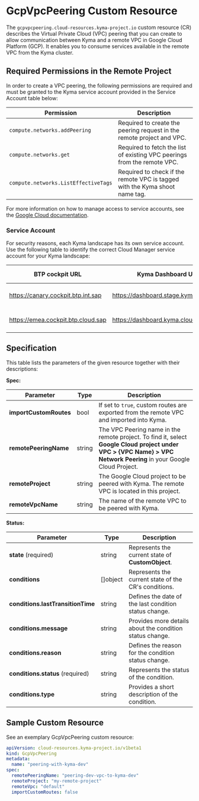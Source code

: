 # GcpVpcPeering Custom Resource

The `gcpvpcpeering.cloud-resources.kyma-project.io` custom resource (CR) describes the Virtual Private Cloud (VPC) peering
 that you can create to allow communication between Kyma and a remote VPC in Google Cloud Platform (GCP).
It enables you to consume services available in the remote VPC from the Kyma cluster.

## Required Permissions in the Remote Project <!-- {docsify-ignore} -->
In order to create a VPC peering, the following permissions are required and must be granted to the Kyma service account provided
in the Service Account table below:

| Permission                           | Description                                                                 |
|--------------------------------------|-----------------------------------------------------------------------------|
| `compute.networks.addPeering`        | Required to create the peering request in the remote project and VPC.       |
| `compute.networks.get`               | Required to fetch the list of existing VPC peerings from the remote VPC.    |
| `compute.networks.ListEffectiveTags` | Required to check if the remote VPC is tagged with the Kyma shoot name tag. |

For more information on how to manage access to service accounts, see the [Google Cloud documentation](https://cloud.google.com/iam/docs/manage-access-service-accounts).

### Service Account
For security reasons, each Kyma landscape has its own service account.
Use the following table to identify the correct Cloud Manager service account for your Kyma landscape:

| BTP cockpit URL                    | Kyma Dashboard URL                     | Cloud Manager service account                                          |
|------------------------------------|----------------------------------------|------------------------------------------------------------------------|
| https://canary.cockpit.btp.int.sap | https://dashboard.stage.kyma.cloud.sap | cloud-manager-peering@sap-ti-dx-kyma-mps-stage.iam.gserviceaccount.com |
| https://emea.cockpit.btp.cloud.sap | https://dashboard.kyma.cloud.sap       | cloud-manager-peering@sap-ti-dx-kyma-mps-prod.iam.gserviceaccount.com  |

## Specification <!-- {docsify-ignore} -->
This table lists the parameters of the given resource together with their descriptions:

**Spec:**

| Parameter              | Type   | Description                                                                                                                                                        |
|------------------------|--------|--------------------------------------------------------------------------------------------------------------------------------------------------------------------|
| **importCustomRoutes** | bool   | If set to `true`, custom routes are exported from the remote VPC and imported into Kyma.                                                                           |
| **remotePeeringName**  | string | The VPC Peering name in the remote project. To find it, select **Google Cloud project under VPC > {VPC Name} > VPC Network Peering** in your Google Cloud Project. |
| **remoteProject**      | string | The Google Cloud project to be peered with Kyma. The remote VPC is located in this project.                                                                        |
| **remoteVpcName**      | string | The name of the remote VPC to be peered with Kyma.                                                                                                                 |

**Status:**

| Parameter                         | Type       | Description                                              |
|-----------------------------------|------------|----------------------------------------------------------|
| **state** (required)              | string     | Represents the current state of **CustomObject**.        |
| **conditions**                    | \[\]object | Represents the current state of the CR's conditions.     |
| **conditions.lastTransitionTime** | string     | Defines the date of the last condition status change.    |
| **conditions.message**            | string     | Provides more details about the condition status change. |
| **conditions.reason**             | string     | Defines the reason for the condition status change.      |
| **conditions.status** (required)  | string     | Represents the status of the condition.                  |
| **conditions.type**               | string     | Provides a short description of the condition.           |


## Sample Custom Resource <!-- {docsify-ignore} -->

See an exemplary GcpVpcPeering custom resource:

```yaml
apiVersion: cloud-resources.kyma-project.io/v1beta1
kind: GcpVpcPeering
metadata:
  name: "peering-with-kyma-dev"
spec:
  remotePeeringName: "peering-dev-vpc-to-kyma-dev"
  remoteProject: "my-remote-project"
  remoteVpc: "default"
  importCustomRoutes: false
```